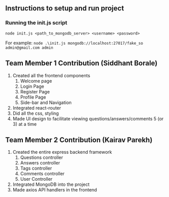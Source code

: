 

## Instructions to setup and run project

### Running the init.js script
`node init.js <path_to_mongodb_server> <username> <password>`

For example:
`node .\init.js mongodb://localhost:27017/fake_so admin@gmail.com admin`

## Team Member 1 Contribution (Siddhant Borale)

1. Created all the frontend components
    1. Welcome page
    2. Login Page
    3. Register Page
    4. Profile Page
    5. Side-bar and Navigation
2. Integrated react-router
3. Did all the css, styling
4. Made UI design to facilitate viewing questions/answers/comments 5 (or 3) at a time

## Team Member 2 Contribution (Kairav Parekh)

1. Created the entire express backend framework
    1. Questions controller
    2. Answers controller
    3. Tags controller
    4. Comments controller
    5. User Controller
2. Integrated MongoDB into the project
3. Made axios API handlers in the frontend
